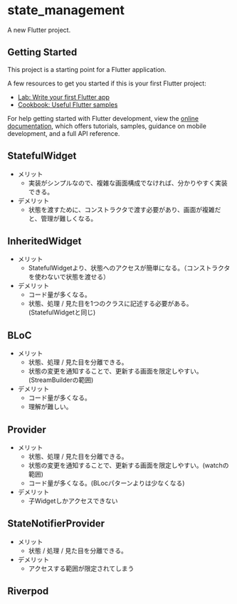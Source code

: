 # state_management

A new Flutter project.

## Getting Started

This project is a starting point for a Flutter application.

A few resources to get you started if this is your first Flutter project:

- [Lab: Write your first Flutter app](https://docs.flutter.dev/get-started/codelab)
- [Cookbook: Useful Flutter samples](https://docs.flutter.dev/cookbook)

For help getting started with Flutter development, view the
[online documentation](https://docs.flutter.dev/), which offers tutorials,
samples, guidance on mobile development, and a full API reference.

## StatefulWidget

- メリット
  - 実装がシンプルなので、複雑な画面構成でなければ、分かりやすく実装できる。
- デメリット
  - 状態を渡すために、コンストラクタで渡す必要があり、画面が複雑だと、管理が難しくなる。

## InheritedWidget

- メリット
  - StatefulWidgetより、状態へのアクセスが簡単になる。（コンストラクタを使わないで状態を渡せる）
- デメリット
  - コード量が多くなる。
  - 状態、処理 / 見た目を1つのクラスに記述する必要がある。(StatefulWidgetと同じ)

## BLoC

- メリット
  - 状態、処理 / 見た目を分離できる。
  - 状態の変更を通知することで、更新する画面を限定しやすい。(StreamBuilderの範囲)
- デメリット
  - コード量が多くなる。
  - 理解が難しい。

## Provider

- メリット
  - 状態、処理 / 見た目を分離できる。
  - 状態の変更を通知することで、更新する画面を限定しやすい。(watchの範囲)
  - コード量が多くなる。(BLocパターンよりは少なくなる)
- デメリット
  - 子Widgetしかアクセスできない


## StateNotifierProvider

- メリット
  - 状態 / 処理 / 見た目を分離できる。
- デメリット
  - アクセスする範囲が限定されてしまう

## Riverpod
